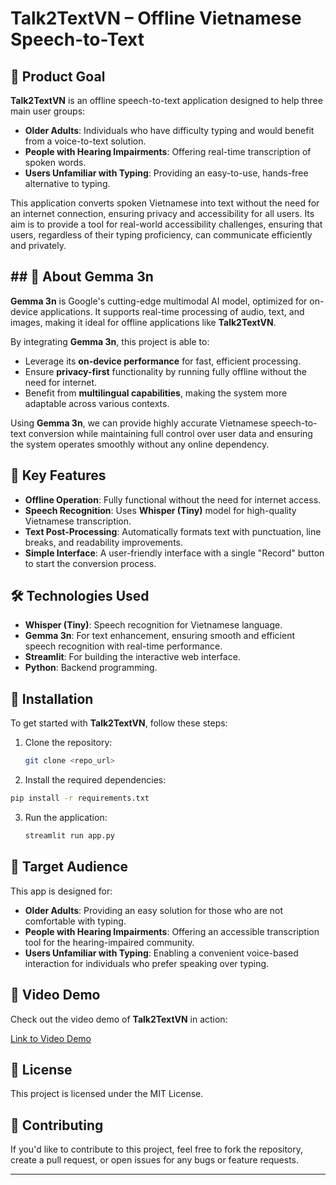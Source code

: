 # Talk2TextVN – Offline Vietnamese Speech-to-Text

## 🎯 Product Goal

**Talk2TextVN** is an offline speech-to-text application designed to help three main user groups:
- **Older Adults**: Individuals who have difficulty typing and would benefit from a voice-to-text solution.
- **People with Hearing Impairments**: Offering real-time transcription of spoken words.
- **Users Unfamiliar with Typing**: Providing an easy-to-use, hands-free alternative to typing.

This application converts spoken Vietnamese into text without the need for an internet connection, ensuring privacy and accessibility for all users. Its aim is to provide a tool for real-world accessibility challenges, ensuring that users, regardless of their typing proficiency, can communicate efficiently and privately.

## ## 📜 About Gemma 3n

**Gemma 3n** is Google's cutting-edge multimodal AI model, optimized for on-device applications. It supports real-time processing of audio, text, and images, making it ideal for offline applications like **Talk2TextVN**. 

By integrating **Gemma 3n**, this project is able to:
- Leverage its **on-device performance** for fast, efficient processing.
- Ensure **privacy-first** functionality by running fully offline without the need for internet.
- Benefit from **multilingual capabilities**, making the system more adaptable across various contexts.

Using **Gemma 3n**, we can provide highly accurate Vietnamese speech-to-text conversion while maintaining full control over user data and ensuring the system operates smoothly without any online dependency.

## 📝 Key Features

- **Offline Operation**: Fully functional without the need for internet access. 
- **Speech Recognition**: Uses **Whisper (Tiny)** model for high-quality Vietnamese transcription.
- **Text Post-Processing**: Automatically formats text with punctuation, line breaks, and readability improvements.
- **Simple Interface**: A user-friendly interface with a single "Record" button to start the conversion process.

## 🛠️ Technologies Used

- **Whisper (Tiny)**: Speech recognition for Vietnamese language.
- **Gemma 3n**: For text enhancement, ensuring smooth and efficient speech recognition with real-time performance.
- **Streamlit**: For building the interactive web interface.
- **Python**: Backend programming.

## 🚀 Installation

To get started with **Talk2TextVN**, follow these steps:

1. Clone the repository:
   ```bash
   git clone <repo_url>
   ```
2. Install the required dependencies:
  ```bash
  pip install -r requirements.txt
  ```
3. Run the application:
   ```bash
   streamlit run app.py
   ```

## 👥 Target Audience

This app is designed for:
- **Older Adults**: Providing an easy solution for those who are not comfortable with typing.
- **People with Hearing Impairments**: Offering an accessible transcription tool for the hearing-impaired community.
- **Users Unfamiliar with Typing**: Enabling a convenient voice-based interaction for individuals who prefer speaking over typing.

## 🎥 Video Demo

Check out the video demo of **Talk2TextVN** in action:

[Link to Video Demo]()

## 📝 License

This project is licensed under the MIT License.

## 🤝 Contributing

If you'd like to contribute to this project, feel free to fork the repository, create a pull request, or open issues for any bugs or feature requests.

---
